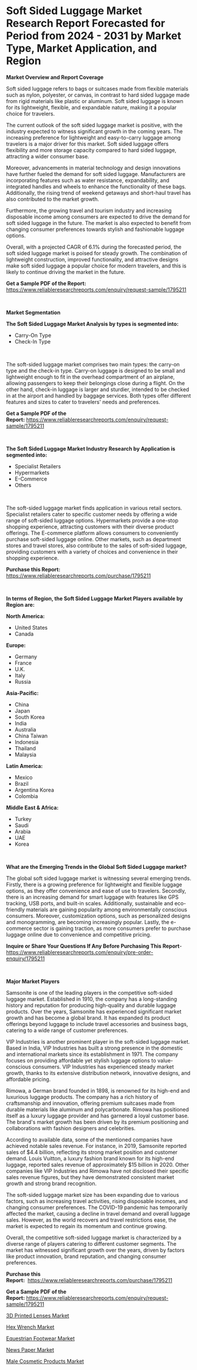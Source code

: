 <p><h1>Soft Sided Luggage Market Research Report Forecasted for Period from 2024 -  2031 by Market Type, Market Application, and Region</h1></p><p><strong>Market Overview and Report Coverage</strong></p>
<p><p>Soft sided luggage refers to bags or suitcases made from flexible materials such as nylon, polyester, or canvas, in contrast to hard sided luggage made from rigid materials like plastic or aluminum. Soft sided luggage is known for its lightweight, flexible, and expandable nature, making it a popular choice for travelers.</p><p>The current outlook of the soft sided luggage market is positive, with the industry expected to witness significant growth in the coming years. The increasing preference for lightweight and easy-to-carry luggage among travelers is a major driver for this market. Soft sided luggage offers flexibility and more storage capacity compared to hard sided luggage, attracting a wider consumer base.</p><p>Moreover, advancements in material technology and design innovations have further fueled the demand for soft sided luggage. Manufacturers are incorporating features such as water resistance, expandability, and integrated handles and wheels to enhance the functionality of these bags. Additionally, the rising trend of weekend getaways and short-haul travel has also contributed to the market growth.</p><p>Furthermore, the growing travel and tourism industry and increasing disposable income among consumers are expected to drive the demand for soft sided luggage in the future. The market is also expected to benefit from changing consumer preferences towards stylish and fashionable luggage options.</p><p>Overall, with a projected CAGR of 6.1% during the forecasted period, the soft sided luggage market is poised for steady growth. The combination of lightweight construction, improved functionality, and attractive designs make soft sided luggage a popular choice for modern travelers, and this is likely to continue driving the market in the future.</p></p>
<p><strong>Get a Sample PDF of the Report:</strong> <a href="https://www.reliableresearchreports.com/enquiry/request-sample/1795211">https://www.reliableresearchreports.com/enquiry/request-sample/1795211</a></p>
<p>&nbsp;</p>
<p><strong>Market Segmentation</strong></p>
<p><strong>The Soft Sided Luggage Market Analysis by types is segmented into:</strong></p>
<p><ul><li>Carry-On Type</li><li>Check-In Type</li></ul></p>
<p>&nbsp;</p>
<p><p>The soft-sided luggage market comprises two main types: the carry-on type and the check-in type. Carry-on luggage is designed to be small and lightweight enough to fit in the overhead compartment of an airplane, allowing passengers to keep their belongings close during a flight. On the other hand, check-in luggage is larger and sturdier, intended to be checked in at the airport and handled by baggage services. Both types offer different features and sizes to cater to travelers' needs and preferences.</p></p>
<p><strong>Get a Sample PDF of the Report:</strong>&nbsp;<a href="https://www.reliableresearchreports.com/enquiry/request-sample/1795211">https://www.reliableresearchreports.com/enquiry/request-sample/1795211</a></p>
<p>&nbsp;</p>
<p><strong>The Soft Sided Luggage Market Industry Research by Application is segmented into:</strong></p>
<p><ul><li>Specialist Retailers</li><li>Hypermarkets</li><li>E-Commerce</li><li>Others</li></ul></p>
<p>&nbsp;</p>
<p><p>The soft-sided luggage market finds application in various retail sectors. Specialist retailers cater to specific customer needs by offering a wide range of soft-sided luggage options. Hypermarkets provide a one-stop shopping experience, attracting customers with their diverse product offerings. The E-commerce platform allows consumers to conveniently purchase soft-sided luggage online. Other markets, such as department stores and travel stores, also contribute to the sales of soft-sided luggage, providing customers with a variety of choices and convenience in their shopping experience.</p></p>
<p><strong>Purchase this Report:</strong>&nbsp; <a href="https://www.reliableresearchreports.com/purchase/1795211">https://www.reliableresearchreports.com/purchase/1795211</a></p>
<p>&nbsp;</p>
<p><strong>In terms of Region, the Soft Sided Luggage Market Players available by Region are:</strong></p>
<p>
    <p> <strong> North America: </strong>
        <ul>
            <li>United States</li>
            <li>Canada</li>
        </ul>
        </p> 
    <p> <strong> Europe: </strong>
        <ul>
            <li>Germany</li>
            <li>France</li>
            <li>U.K.</li>
            <li>Italy</li>
            <li>Russia</li>
        </ul>
        </p> 
    <p> <strong> Asia-Pacific: </strong>
        <ul>
            <li>China</li>
            <li>Japan</li>
            <li>South Korea</li>
            <li>India</li>
            <li>Australia</li>
            <li>China Taiwan</li>
            <li>Indonesia</li>
            <li>Thailand</li>
            <li>Malaysia</li>
        </ul>
        </p> 
    <p> <strong> Latin America: </strong>
        <ul>
            <li>Mexico</li>
            <li>Brazil</li>
            <li>Argentina Korea</li>
            <li>Colombia</li>
        </ul>
        </p> 
    <p> <strong> Middle East & Africa: </strong>
        <ul>
            <li>Turkey</li>
            <li>Saudi</li>
            <li>Arabia</li>
            <li>UAE</li>
            <li>Korea</li>
        </ul>
    </p>
    </p>
<p>&nbsp;</p>
<p><strong>What are the Emerging Trends in the Global Soft Sided Luggage market?</strong></p>
<p><p>The global soft sided luggage market is witnessing several emerging trends. Firstly, there is a growing preference for lightweight and flexible luggage options, as they offer convenience and ease of use to travelers. Secondly, there is an increasing demand for smart luggage with features like GPS tracking, USB ports, and built-in scales. Additionally, sustainable and eco-friendly materials are gaining popularity among environmentally conscious consumers. Moreover, customization options, such as personalized designs and monogramming, are becoming increasingly popular. Lastly, the e-commerce sector is gaining traction, as more consumers prefer to purchase luggage online due to convenience and competitive pricing.</p></p>
<p><strong>Inquire or Share Your Questions If Any Before Purchasing This Report</strong>- <a href="https://www.reliableresearchreports.com/enquiry/pre-order-enquiry/1795211">https://www.reliableresearchreports.com/enquiry/pre-order-enquiry/1795211</a></p>
<p>&nbsp;</p>
<p><strong>Major Market Players</strong></p>
<p><p>Samsonite is one of the leading players in the competitive soft-sided luggage market. Established in 1910, the company has a long-standing history and reputation for producing high-quality and durable luggage products. Over the years, Samsonite has experienced significant market growth and has become a global brand. It has expanded its product offerings beyond luggage to include travel accessories and business bags, catering to a wide range of customer preferences.</p><p>VIP Industries is another prominent player in the soft-sided luggage market. Based in India, VIP Industries has built a strong presence in the domestic and international markets since its establishment in 1971. The company focuses on providing affordable yet stylish luggage options to value-conscious consumers. VIP Industries has experienced steady market growth, thanks to its extensive distribution network, innovative designs, and affordable pricing.</p><p>Rimowa, a German brand founded in 1898, is renowned for its high-end and luxurious luggage products. The company has a rich history of craftsmanship and innovation, offering premium suitcases made from durable materials like aluminum and polycarbonate. Rimowa has positioned itself as a luxury luggage provider and has garnered a loyal customer base. The brand's market growth has been driven by its premium positioning and collaborations with fashion designers and celebrities.</p><p>According to available data, some of the mentioned companies have achieved notable sales revenue. For instance, in 2019, Samsonite reported sales of $4.4 billion, reflecting its strong market position and customer demand. Louis Vuitton, a luxury fashion brand known for its high-end luggage, reported sales revenue of approximately $15 billion in 2020. Other companies like VIP Industries and Rimowa have not disclosed their specific sales revenue figures, but they have demonstrated consistent market growth and strong brand recognition.</p><p>The soft-sided luggage market size has been expanding due to various factors, such as increasing travel activities, rising disposable incomes, and changing consumer preferences. The COVID-19 pandemic has temporarily affected the market, causing a decline in travel demand and overall luggage sales. However, as the world recovers and travel restrictions ease, the market is expected to regain its momentum and continue growing.</p><p>Overall, the competitive soft-sided luggage market is characterized by a diverse range of players catering to different customer segments. The market has witnessed significant growth over the years, driven by factors like product innovation, brand reputation, and changing consumer preferences.</p></p>
<p><strong>Purchase this Report:</strong>&nbsp;&nbsp;<a href="https://www.reliableresearchreports.com/purchase/1795211">https://www.reliableresearchreports.com/purchase/1795211</a></p>
<p></p>
<p><strong>Get a Sample PDF of the Report:</strong>&nbsp;<a href="https://www.reliableresearchreports.com/enquiry/request-sample/1795211">https://www.reliableresearchreports.com/enquiry/request-sample/1795211</a></p>
<p><p><a href="https://github.com/khayangel/Market-Research-Report-List-1/blob/main/3d-printed-lenses-market.md">3D Printed Lenses Market</a></p><p><a href="https://github.com/lababdou/Market-Research-Report-List-1/blob/main/hex-wrench-market.md">Hex Wrench Market</a></p><p><a href="https://github.com/elizabethdagraca/Market-Research-Report-List-1/blob/main/equestrian-footwear-market.md">Equestrian Footwear Market</a></p><p><a href="https://github.com/indrystar/Market-Research-Report-List-1/blob/main/news-paper-market.md">News Paper Market</a></p><p><a href="https://github.com/juniordelafrance/Market-Research-Report-List-1/blob/main/male-cosmetic-products-market.md">Male Cosmetic Products Market</a></p></p>